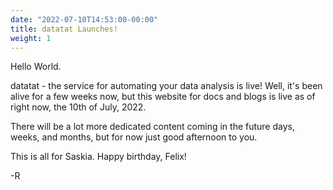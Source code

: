 ```yaml
---
date: "2022-07-10T14:53:00-00:00"
title: datatat Launches!
weight: 1
---
```


Hello World.

datatat - the service for automating your data analysis is live! Well, it's been alive for a few weeks now, but this website for docs and blogs is live as of right now, the 10th of July, 2022.

There will be a lot more dedicated content coming in the future days, weeks, and months, but for now just good afternoon to you.

This is all for Saskia. Happy birthday, Felix!

-R